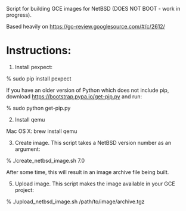 Script for building GCE images for NetBSD (DOES NOT BOOT - work in progress).

Based heavily on https://go-review.googlesource.com/#/c/2612/

Instructions:
=============
1) Install pexpect:

  % sudo pip install pexpect

  If you have an older version of Python which does not include pip, download
  https://bootstrap.pypa.io/get-pip.py and run:

  % sudo python get-pip.py

2) Install qemu

  Mac OS X: brew install qemu

3) Create image. This script takes a NetBSD version number as an argument:

  % ./create_netbsd_image.sh 7.0

  After some time, this will result in an image archive file being built.

5) Upload image. This script makes the image available in your GCE project:

  % ./upload_netbsd_image.sh /path/to/image/archive.tgz
